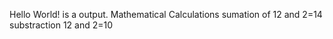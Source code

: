Hello World! is a output.
Mathematical Calculations
sumation of 12 and 2=14
substraction 12 and 2=10
